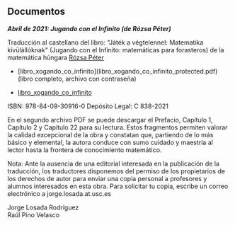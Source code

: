 ## Documentos

**_Abril de 2021: Jugando con el Infinito (de Rózsa Péter)_**


Traducción al castellano del libro: "Játék a végtelennel: Matematika kívülállóknak" (Jugando con el Infinito: matemáticas para forasteros) de la matemática húngara [Rózsa Péter](https://es.wikipedia.org/wiki/R%C3%B3zsa_P%C3%A9ter)

- <p>[libro_xogando_co_infinito](libro_xogando_co_infinito_protected.pdf)
  <br>(libro completo, archivo con contraseña)

- [libro_xogando_co_infinito](libro_xogando_co_infinito.pdf)

ISBN: 978-84-09-30916-0
Depósito Legal: C 838-2021

En el segundo archivo PDF se puede descargar el Prefacio, Capítulo 1, Capítulo 2 y Capítulo 22 para su lectura. Estos fragmentos permiten valorar la calidad excepcional de la obra y constatan que, partiendo de lo más básico y elemental, la autora conduce con sumo cuidado y maestría al lector hasta la frontera de conocimiento matemático. 

Nota: Ante la ausencia de una editorial interesada en la publicación de la traducción, los traductores disponemos del permiso de los propietarios de los derechos de autor para enviar una copia personal a profesores y alumnos interesados en esta obra. Para solicitar tu copia, escribe un correo electrónico a jorge.losada.at.usc.es

<p>Jorge Losada Rodríguez
<br>Raúl Pino Velasco
</p>
